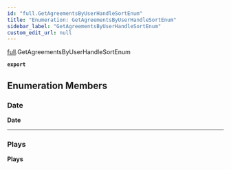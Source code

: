 ```yaml
---
id: "full.GetAgreementsByUserHandleSortEnum"
title: "Enumeration: GetAgreementsByUserHandleSortEnum"
sidebar_label: "GetAgreementsByUserHandleSortEnum"
custom_edit_url: null
---
```


[full](../namespaces/full.md).GetAgreementsByUserHandleSortEnum

**`export`**

## Enumeration Members

### Date

 **Date**

___

### Plays

 **Plays**
